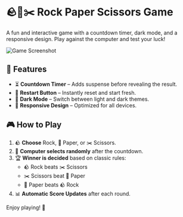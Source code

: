 # 🪨📄✂️ Rock Paper Scissors Game  
A fun and interactive game with a countdown timer, dark mode, and a responsive design. Play against the computer and test your luck!  

![Game Screenshot](https://github.com/user-attachments/assets/d88d06f7-e72f-4a94-bac4-202bd29911e3)

## 🚀 Features  
- ⏳ **Countdown Timer** – Adds suspense before revealing the result.  
- 🔄 **Restart Button** – Instantly reset and start fresh.  
- 🌙 **Dark Mode** – Switch between light and dark themes.  
- 📱 **Responsive Design** – Optimized for all devices.  

## 🎮 How to Play  
1. 🪨 **Choose** Rock, 📄 Paper, or ✂️ Scissors.  
2. 🎲 **Computer selects randomly** after the countdown.  
3. 🏆 **Winner is decided** based on classic rules:  
   - 🪨 Rock beats ✂️ Scissors  
   - ✂️ Scissors beat 📄 Paper  
   - 📄 Paper beats 🪨 Rock  
4. 📊 **Automatic Score Updates** after each round.  

Enjoy playing! 🚀

